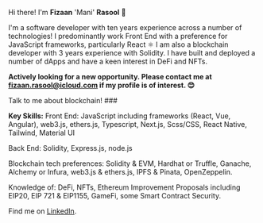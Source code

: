 Hi there! I'm **Fizaan** 'Mani' **Rasool** 👋 

I'm a software developer with ten years experience across a number of technologies!
I predominantly work Front End with a preference for JavaScript frameworks, particularly React ⚛️
I am also a blockchain developer with 3 years experience with Solidity. I have built and deployed a number of dApps and have a keen interest in DeFi and NFTs.

**Actively looking for a new opportunity. Please contact me at <fizaan.rasool@icloud.com> if my profile is of interest. 😊**

Talk to me about blockchain! ###

**Key Skills:**
Front End: JavaScript including frameworks (React, Vue, Angular), web3.js, ethers.js, Typescript, Next.js, Scss/CSS, React Native, Tailwind, Material UI

Back End: Solidity, Express.js, node.js

Blockchain tech preferences: Solidity & EVM, Hardhat or Truffle, Ganache, Alchemy or Infura, web3.js & ethers.js, IPFS & Pinata, OpenZeppelin.

Knowledge of: DeFi, NFTs, Ethereum Improvement Proposals including EIP20, EIP 721 & EIP1155, GameFi, some Smart Contract Security.

Find me on [LinkedIn](https://www.linkedin.com/in/fizaan-rasool/).


<!--
**astroblockmani/astroblockmani** is a ✨ _special_ ✨ repository because its `README.md` (this file) appears on your GitHub profile.

Here are some ideas to get you started:

- 🔭 I’m currently working on ...
- 🌱 I’m currently learning ...
- 👯 I’m looking to collaborate on ...
- 🤔 I’m looking for help with ...
- 💬 Ask me about ...
- 📫 How to reach me: ...
- 😄 Pronouns: ...
- ⚡ Fun fact: ...
-->
